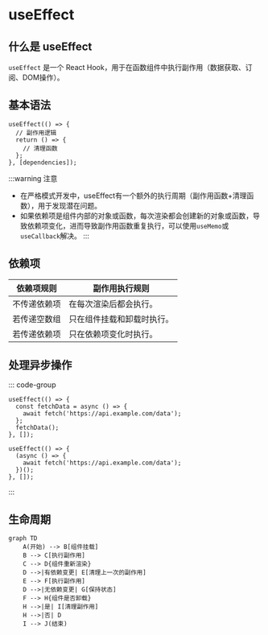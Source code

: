 # useEffect

## 什么是 useEffect

`useEffect` 是一个 React Hook，用于在函数组件中执行副作用（数据获取、订阅、DOM操作）。

## 基本语法
   
```tsx
useEffect(() => {
  // 副作用逻辑
  return () => {
    // 清理函数
  };
}, [dependencies]);
```
:::warning 注意
- 在严格模式开发中，useEffect有一个额外的执行周期（副作用函数+清理函数），用于发现潜在问题。
- 如果依赖项是组件内部的对象或函数，每次渲染都会创建新的对象或函数，导致依赖项变化，进而导致副作用函数重复执行，可以使用`useMemo`或`useCallback`解决。
:::

## 依赖项

| 依赖项规则   | 副作用执行规则             |
| ------------ | -------------------------- |
| 不传递依赖项 | 在每次渲染后都会执行。     |
| 若传递空数组 | 只在组件挂载和卸载时执行。 |
| 若传递依赖项 | 只在依赖项变化时执行。     |

## 处理异步操作

::: code-group 
```tsx [先定义再调用]
useEffect(() => {
  const fetchData = async () => {
    await fetch('https://api.example.com/data');
  };
  fetchData();
}, []);
```

```tsx [直接调用]
useEffect(() => {
  (async () => {
    await fetch('https://api.example.com/data');
  })();
}, []);
```
:::

## 生命周期

```mermaid
graph TD
    A(开始) --> B[组件挂载]
    B --> C[执行副作用]
    C --> D{组件重新渲染}
    D -->|有依赖变更| E[清理上一次的副作用]
    E --> F[执行副作用]
    D -->|无依赖变更| G[保持状态]
    F --> H{组件是否卸载}
    H -->|是| I[清理副作用]
    H -->|否| D
    I --> J(结束)
```